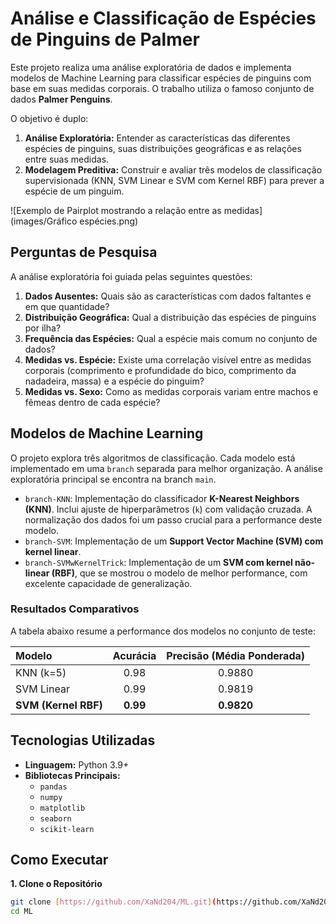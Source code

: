 #  Análise e Classificação de Espécies de Pinguins de Palmer

Este projeto realiza uma análise exploratória de dados e implementa modelos de Machine Learning para classificar espécies de pinguins com base em suas medidas corporais. O trabalho utiliza o famoso conjunto de dados **Palmer Penguins**.

O objetivo é duplo:
1.  **Análise Exploratória:** Entender as características das diferentes espécies de pinguins, suas distribuições geográficas e as relações entre suas medidas.
2.  **Modelagem Preditiva:** Construir e avaliar três modelos de classificação supervisionada (KNN, SVM Linear e SVM com Kernel RBF) para prever a espécie de um pinguim.

![Exemplo de Pairplot mostrando a relação entre as medidas](images/Gráfico espécies.png)

##  Perguntas de Pesquisa

A análise exploratória foi guiada pelas seguintes questões:

1.  **Dados Ausentes:** Quais são as características com dados faltantes e em que quantidade?
2.  **Distribuição Geográfica:** Qual a distribuição das espécies de pinguins por ilha?
3.  **Frequência das Espécies:** Qual a espécie mais comum no conjunto de dados?
4.  **Medidas vs. Espécie:** Existe uma correlação visível entre as medidas corporais (comprimento e profundidade do bico, comprimento da nadadeira, massa) e a espécie do pinguim?
5.  **Medidas vs. Sexo:** Como as medidas corporais variam entre machos e fêmeas dentro de cada espécie?

##  Modelos de Machine Learning

O projeto explora três algoritmos de classificação. Cada modelo está implementado em uma `branch` separada para melhor organização. A análise exploratória principal se encontra na branch `main`.

* `branch-KNN`: Implementação do classificador **K-Nearest Neighbors (KNN)**. Inclui ajuste de hiperparâmetros (`k`) com validação cruzada. A normalização dos dados foi um passo crucial para a performance deste modelo.
* `branch-SVM`: Implementação de um **Support Vector Machine (SVM) com kernel linear**.
* `branch-SVMwKernelTrick`: Implementação de um **SVM com kernel não-linear (RBF)**, que se mostrou o modelo de melhor performance, com excelente capacidade de generalização.

###  Resultados Comparativos

A tabela abaixo resume a performance dos modelos no conjunto de teste:

| Modelo             | Acurácia | Precisão (Média Ponderada) |
| :----------------- | :------: | :------------------------: |
| KNN (k=5)          |   0.98   |            0.9880            |
| SVM Linear         |   0.99   |            0.9819            |
| **SVM (Kernel RBF)** | **0.99** |          **0.9820** |


##  Tecnologias Utilizadas

* **Linguagem:** Python 3.9+
* **Bibliotecas Principais:**
    * `pandas`
    * `numpy`
    * `matplotlib`
    * `seaborn`
    * `scikit-learn`

##  Como Executar

**1. Clone o Repositório**
```bash
git clone [https://github.com/XaNd204/ML.git](https://github.com/XaNd204/ML.git)
cd ML
